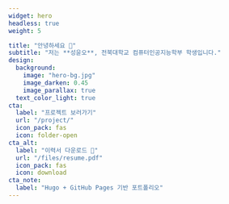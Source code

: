 ```yaml
---
widget: hero
headless: true
weight: 5

title: "안녕하세요 👋"
subtitle: "저는 **성윤오**, 전북대학교 컴퓨터인공지능학부 학생입니다."
design:
  background:
    image: "hero-bg.jpg"
    image_darken: 0.45
    image_parallax: true
  text_color_light: true
cta:
  label: "프로젝트 보러가기"
  url: "/project/"
  icon_pack: fas
  icon: folder-open
cta_alt:
  label: "이력서 다운로드 📄"
  url: "/files/resume.pdf"
  icon_pack: fas
  icon: download
cta_note:
  label: "Hugo + GitHub Pages 기반 포트폴리오"
---
```

